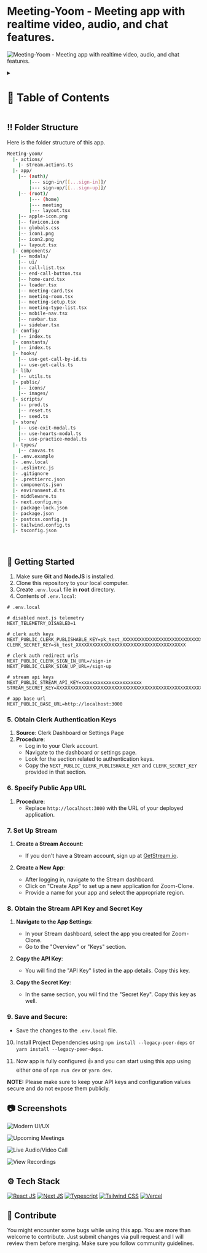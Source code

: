 <a name="readme-top"></a>

# Meeting-Yoom - Meeting app with realtime video, audio, and chat features.

![Meeting-Yoom - Meeting app with realtime video, audio, and chat features.](/.github/images/home.png "Meeting-Yoom - Meeting app with realtime video, audio, and chat features.")

<!-- [![Ask Me Anything!](https://flat.badgen.net/static/Ask%20me/anything?icon=github&color=black&scale=1.01)](https://github.com/sanidhyy "Ask Me Anything!")
[![GitHub license](https://flat.badgen.net/github/license/sanidhyy/zoom-clone?icon=github&color=black&scale=1.01)](https://github.com/sanidhyy/zoom-clone/blob/main/LICENSE "GitHub license")
[![Maintenance](https://flat.badgen.net/static/Maintained/yes?icon=github&color=black&scale=1.01)](https://github.com/sanidhyy/zoom-clone/commits/main "Maintenance")
[![GitHub branches](https://flat.badgen.net/github/branches/sanidhyy/zoom-clone?icon=github&color=black&scale=1.01)](https://github.com/sanidhyy/zoom-clone/branches "GitHub branches")
[![Github commits](https://flat.badgen.net/github/commits/sanidhyy/zoom-clone?icon=github&color=black&scale=1.01)](https://github.com/sanidhyy/zoom-clone/commits "Github commits")
[![GitHub issues](https://flat.badgen.net/github/issues/sanidhyy/zoom-clone?icon=github&color=black&scale=1.01)](https://github.com/sanidhyy/zoom-clone/issues "GitHub issues")
[![GitHub pull reUpcoming Meetings](https://flat.badgen.net/github/prs/sanidhyy/zoom-clone?icon=github&color=black&scale=1.01)](https://github.com/sanidhyy/zoom-clone/pulls "GitHub pull reUpcoming Meetings")
[![Netlify Status](https://api.netlify.com/api/v1/badges/2076d95e-3495-4baf-854d-f59283f80b27/deploy-status)](https://clone-yoom.netlify.app/ "Netlify Status") -->

<!-- Table of Contents -->
<details>

<summary>

# :notebook_with_decorative_cover: Table of Contents

</summary>

- [Folder Structure](#bangbang-folder-structure)
- [Getting Started](#toolbox-getting-started)
- [Screenshots](#camera-screenshots)
- [Tech Stack](#gear-tech-stack)
<!-- - [Stats](#wrench-stats) -->
<!-- - [Contribute](#raised_hands-contribute)
- [Acknowledgements](#gem-acknowledgements)
- [Buy Me a Coffee](#coffee-buy-me-a-coffee)
- [Follow Me](#rocket-follow-me)
- [Learn More](#books-learn-more)
- [Deploy on Netlify](#page_with_curl-deploy-on-netlify)
- [Give A Star](#star-give-a-star)
- [Star History](#star2-star-history)
- [Give A Star](#star-give-a-star) -->

</details>

## :bangbang: Folder Structure

Here is the folder structure of this app.

```bash
Meeting-yoom/
  |- actions/
    |- stream.actions.ts
  |- app/
    |-- (auth)/
        |--- sign-in/[[...sign-in]]/
        |--- sign-up/[[...sign-up]]/
    |-- (root)/
        |--- (home)
        |--- meeting
        |--- layout.tsx
    |-- apple-icon.png
    |-- favicon.ico
    |-- globals.css
    |-- icon1.png
    |-- icon2.png
    |-- layout.tsx
  |- components/
    |-- modals/
    |-- ui/
    |-- call-list.tsx
    |-- end-call-button.tsx
    |-- home-card.tsx
    |-- loader.tsx
    |-- meeting-card.tsx
    |-- meeting-room.tsx
    |-- meeting-setup.tsx
    |-- meeting-type-list.tsx
    |-- mobile-nav.tsx
    |-- navbar.tsx
    |-- sidebar.tsx
  |- config/
    |-- index.ts
  |- constants/
    |-- index.ts
  |- hooks/
    |-- use-get-call-by-id.ts
    |-- use-get-calls.ts
  |- lib/
    |-- utils.ts
  |- public/
    |-- icons/
    |-- images/
  |- scripts/
    |-- prod.ts
    |-- reset.ts
    |-- seed.ts
  |- store/
    |-- use-exit-modal.ts
    |-- use-hearts-modal.ts
    |-- use-practice-modal.ts
  |- types/
    |-- canvas.ts
  |- .env.example
  |- .env.local
  |- .eslintrc.js
  |- .gitignore
  |- .prettierrc.json
  |- components.json
  |- environment.d.ts
  |- middleware.ts
  |- next.config.mjs
  |- package-lock.json
  |- package.json
  |- postcss.config.js
  |- tailwind.config.ts
  |- tsconfig.json
```

<br />

## :toolbox: Getting Started

1. Make sure **Git** and **NodeJS** is installed.
2. Clone this repository to your local computer.
3. Create `.env.local` file in **root** directory.
4. Contents of `.env.local`:

```env
# .env.local

# disabled next.js telemetry
NEXT_TELEMETRY_DISABLED=1

# clerk auth keys
NEXT_PUBLIC_CLERK_PUBLISHABLE_KEY=pk_test_XXXXXXXXXXXXXXXXXXXXXXXXXXXXXXXXXXXXXXXXXXX
CLERK_SECRET_KEY=sk_test_XXXXXXXXXXXXXXXXXXXXXXXXXXXXXXXXXXXXXXXX

# clerk auth redirect urls
NEXT_PUBLIC_CLERK_SIGN_IN_URL=/sign-in
NEXT_PUBLIC_CLERK_SIGN_UP_URL=/sign-up

# stream api keys
NEXT_PUBLIC_STREAM_API_KEY=xxxxxxxxxxxxxxxxxxxxxx
STREAM_SECRET_KEY=XXXXXXXXXXXXXXXXXXXXXXXXXXXXXXXXXXXXXXXXXXXXXXXXXXXXXXXXXXXXXXXXX

# app base url
NEXT_PUBLIC_BASE_URL=http://localhost:3000

```

### 5. Obtain Clerk Authentication Keys

1.  **Source**: Clerk Dashboard or Settings Page
2.  **Procedure**:
    - Log in to your Clerk account.
    - Navigate to the dashboard or settings page.
    - Look for the section related to authentication keys.
    - Copy the `NEXT_PUBLIC_CLERK_PUBLISHABLE_KEY` and `CLERK_SECRET_KEY` provided in that section.

### 6. Specify Public App URL

1.  **Procedure**:
    - Replace `http://localhost:3000` with the URL of your deployed application.

### 7. Set Up Stream

1. **Create a Stream Account**:

   - If you don't have a Stream account, sign up at [GetStream.io](https://getstream.io/).

2. **Create a New App**:
   - After logging in, navigate to the Stream dashboard.
   - Click on "Create App" to set up a new application for Zoom-Clone.
   - Provide a name for your app and select the appropriate region.

### 8. Obtain the Stream API Key and Secret Key

1. **Navigate to the App Settings**:

   - In your Stream dashboard, select the app you created for Zoom-Clone.
   - Go to the "Overview" or "Keys" section.

2. **Copy the API Key**:

   - You will find the "API Key" listed in the app details. Copy this key.

3. **Copy the Secret Key**:
   - In the same section, you will find the "Secret Key". Copy this key as well.

### 9. Save and Secure:

- Save the changes to the `.env.local` file.

10. Install Project Dependencies using `npm install --legacy-peer-deps` or `yarn install --legacy-peer-deps`.

11. Now app is fully configured 👍 and you can start using this app using either one of `npm run dev` or `yarn dev`.

**NOTE:** Please make sure to keep your API keys and configuration values secure and do not expose them publicly.

## :camera: Screenshots

![Modern UI/UX](/.github/images/home.png "Modern UI/UX")

![Upcoming Meetings](/.github/images/record.png "Upcoming Meetings")

![Live Audio/Video Call](/.github/images/meeting.png "Live Audio/Video Call")

![View Recordings](/.github/images/recording.png "View Recordings")

## :gear: Tech Stack

[![React JS](https://skillicons.dev/icons?i=react "React JS")](https://react.dev/ "React JS") [![Next JS](https://skillicons.dev/icons?i=next "Next JS")](https://nextjs.org/ "Next JS") [![Typescript](https://skillicons.dev/icons?i=ts "Typescript")](https://www.typescriptlang.org/ "Typescript") [![Tailwind CSS](https://skillicons.dev/icons?i=tailwind "Tailwind CSS")](https://tailwindcss.com/ "Tailwind CSS") [![Vercel](https://skillicons.dev/icons?i=vercel "Vercel")](https://vercel.app/ "Vercel")

<!-- ## :wrench: Stats -->
<!-- 
[![Stats for Yoom](/.github/images/stats.svg "Stats for Yoom")](https://pagespeed.web.dev/analysis?url=https://clone-yoom.netlify.app "Stats for Yoom") -->

## :raised_hands: Contribute

You might encounter some bugs while using this app. You are more than welcome to contribute. Just submit changes via pull request and I will review them before merging. Make sure you follow community guidelines.
<!-- 
## :gem: Acknowledgements

Useful resources and dependencies that are used in Yoom.

- [@clerk/nextjs](https://www.npmjs.com/package/@clerk/nextjs): ^5.1.3
- [@radix-ui/react-dialog](https://www.npmjs.com/package/@radix-ui/react-dialog): ^1.0.5
- [@radix-ui/react-dropdown-menu](https://www.npmjs.com/package/@radix-ui/react-dropdown-menu): ^2.0.6
- [@radix-ui/react-slot](https://www.npmjs.com/package/@radix-ui/react-slot): ^1.0.2
- [@radix-ui/react-toast](https://www.npmjs.com/package/@radix-ui/react-toast): ^1.1.5
- [@stream-io/node-sdk](https://www.npmjs.com/package/@stream-io/node-sdk): ^0.2.3
- [@stream-io/video-react-sdk](https://www.npmjs.com/package/@stream-io/video-react-sdk): ^1.0.13
- [class-variance-authority](https://www.npmjs.com/package/class-variance-authority): ^0.7.0
- [clsx](https://www.npmjs.com/package/clsx): ^2.1.1
- [lucide-react](https://www.npmjs.com/package/lucide-react): ^0.379.0
- [next](https://www.npmjs.com/package/next): 14.2.3
- [react](https://www.npmjs.com/package/react): ^18
- [react-datepicker](https://www.npmjs.com/package/react-datepicker): ^6.9.0
- [react-dom](https://www.npmjs.com/package/react-dom): ^18
- [tailwind-merge](https://www.npmjs.com/package/tailwind-merge): ^2.3.0
- [tailwindcss-animate](https://www.npmjs.com/package/tailwindcss-animate): ^1.0.7
- [@types/node](https://www.npmjs.com/package/@types/node): ^20
- [@types/react](https://www.npmjs.com/package/@types/react): ^18
- [@types/react-datepicker](https://www.npmjs.com/package/@types/react-datepicker): ^6.2.0
- [@types/react-dom](https://www.npmjs.com/package/@types/react-dom): ^18
- [eslint](https://www.npmjs.com/package/eslint): ^8
- [eslint-config-next](https://www.npmjs.com/package/eslint-config-next): 14.2.3
- [postcss](https://www.npmjs.com/package/postcss): ^8
- [tailwindcss](https://www.npmjs.com/package/tailwindcss): ^3.4.1
- [typescript](https://www.npmjs.com/package/typescript): ^5
<!-- 
## :coffee: Buy Me a Coffee

[<img src="https://img.shields.io/badge/Buy_Me_A_Coffee-FFDD00?style=for-the-badge&logo=buy-me-a-coffee&logoColor=black" width="200" />](https://www.buymeacoffee.com/sanidhy "Buy me a Coffee")

## :rocket: Follow Me

[![Follow Me](https://img.shields.io/github/followers/sanidhyy?style=social&label=Follow&maxAge=2592000)](https://github.com/sanidhyy "Follow Me")
[![Tweet about this project](https://img.shields.io/twitter/url?style=social&url=https%3A%2F%2Ftwitter.com%2FTechnicalShubam)](https://twitter.com/intent/tweet?text=Check+out+this+amazing+app:&url=https%3A%2F%2Fgithub.com%2Fsanidhyy%2Fzoom-clone "Tweet about this project")
[![Subscribe to my YouTube Channel](https://img.shields.io/youtube/channel/subscribers/UCNAz_hUVBG2ZUN8TVm0bmYw)](https://www.youtube.com/@OPGAMER./?sub_confirmation=1 "Subscribe to my YouTube Channel")

## :books: Learn More

To learn more about Next.js, take a look at the following resources:

- [Next.js Documentation](https://nextjs.org/docs) - learn about Next.js features and API.
- [Learn Next.js](https://nextjs.org/learn) - an interactive Next.js tutorial.

You can check out [the Next.js GitHub repository](https://github.com/vercel/next.js/) - your feedback and contributions are welcome!

## :page_with_curl: Deploy on Netlify

The simplest way to deploy your React.js app is to use the [Netlify Platform](https://app.netlify.com/start) - a powerful platform for modern web projects.

Explore the [Netlify deployment documentation](https://docs.netlify.com/site-deploys/create-deploys) for step-by-step instructions on deploying your React.js app on Netlify.

Happy coding, and feel free to share your thoughts and improvements with the [Netlify community](https://community.netlify.com)!

## :star: Give A Star

You can also give this repository a star to show more people and they can use this repository.

## :star2: Star History

<a href="https://star-history.com/#sanidhyy/zoom-clone&Timeline">
<picture>
  <source media="(prefers-color-scheme: dark)" srcset="https://api.star-history.com/svg?repos=sanidhyy/zoom-clone&type=Timeline&theme=dark" />
  <source media="(prefers-color-scheme: light)" srcset="https://api.star-history.com/svg?repos=sanidhyy/zoom-clone&type=Timeline" />
  <img alt="Star History Chart" src="https://api.star-history.com/svg?repos=sanidhyy/zoom-clone&type=Timeline" />
</picture>
</a>

<br />
<p align="right">(<a href="#readme-top">back to top</a>)</p> -->
